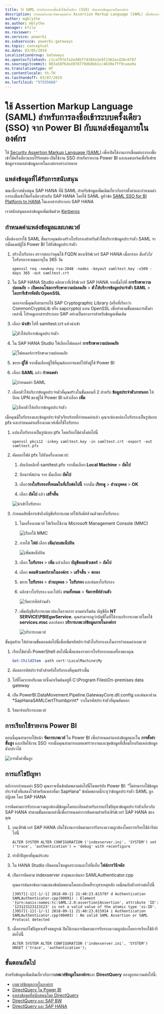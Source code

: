 ```yaml
---
title: ใช้ SAML สำหรับการลงชื่อเข้าใช้ครั้งเดียว (SSO) กับแหล่งข้อมูลภายในองค์กร
description: กำหนดค่าเกตเวย์ของคุณด้วย Assertion Markup Language (SAML) เมื่อต้องการเปิดใช้งานการลงชื่อเข้าระบบครั้งเดียว (SSO) จาก Power BI กับแหล่งข้อมูลภายในองค์กร
author: mgblythe
ms.author: mblythe
manager: kfile
ms.reviewer: ''
ms.service: powerbi
ms.subservice: powerbi-gateways
ms.topic: conceptual
ms.date: 03/05/2019
LocalizationGroup: Gateways
ms.openlocfilehash: c1ca797efa2e40bf74384a1e9f2362acd26c6f8f
ms.sourcegitcommit: 883a58f63e4978770db8bb1cc4630e7ff9caea9a
ms.translationtype: HT
ms.contentlocale: th-TH
ms.lasthandoff: 03/07/2019
ms.locfileid: "57555668"
---
```

# <a name="use-security-assertion-markup-language-saml-for-single-sign-on-sso-from-power-bi-to-on-premises-data-sources"></a>ใช้ Assertion Markup Language (SAML) สำหรับการลงชื่อเข้าระบบครั้งเดียว (SSO) จาก Power BI กับแหล่งข้อมูลภายในองค์กร

ใช้ [Security Assertion Markup Language (SAML)](https://www.onelogin.com/pages/saml) เพื่อเปิดใช้งานการเชื่อมต่อการลงชื่อเข้าใช้ครั้งเดียวแบบไร้ร้อยต่อ เปิดใช้งาน SSO สำหรับรายงาน Power BI และแดชบอร์ดเพื่อรีเฟรชข้อมูลจากแหล่งข้อมูลภายในองค์กรอย่างง่ายดาย

## <a name="supported-data-sources"></a>แหล่งข้อมูลที่ได้รับการสนับสนุน

ขณะนี้เราสนับสนุน SAP HANA ที่มี SAML สำหรับข้อมูลเพิ่มเติมเกี่ยวกับการตั้งค่าและกำหนดค่าการลงชื่อเข้าใช้ครั้งเดียวสำหรับ SAP HANA โดยใช้ SAML ดูหัวข้อ [SAML SSO for BI Platform to HANA](https://wiki.scn.sap.com/wiki/display/SAPHANA/SAML+SSO+for+BI+Platform+to+HANA) ในเอกสารประกอบ SAP HANA

เราสนับสนุนแหล่งข้อมูลเพิ่มเติมด้วย [Kerberos](service-gateway-sso-kerberos.md)

## <a name="configuring-the-gateway-and-data-source"></a>กำหนดค่าแหล่งข้อมูลและเกตเวย์

เมื่อต้องการใช้ SAML ขั้นแรกคุณต้องสร้างใบรับรองสำหรับตัวให้บริการข้อมูลประจำตัว SAML จากนั้นแมปผู้ใช้ Power BI ไปยังข้อมูลประจำตัว

1. สร้างใบรับรอง ตรวจสอบว่าคุณใช้ FQDN ของเซิร์ฟเวอร์ SAP HANA เมื่อกรอก *ชื่อทั่วไป* ใบรับรองจะหมดอายุใน 365 วัน

    ```
    openssl req -newkey rsa:2048 -nodes -keyout samltest.key -x509 -days 365 -out samltest.crt
    ```

1. ใน SAP HANA Studio คลิกขวาที่เซิร์ฟเวอร์ SAP HANA จากนั้นไปที่ **การรักษาความปลอดภัย** > **เปิดคอนโซลการรักษาความปลอดภัย** > **ตัวให้บริการข้อมูลประจำตัว SAML**  >  **ไลบรารีเข้ารหัสลับ OpenSSL**

    นอกจากนี้คุณยังสามารถใช้ SAP Cryptographic Library (หรือที่เรียกว่า CommonCryptoLib หรือ sapcrypto) แทน OpenSSL เพื่อทำตามขั้นตอนการตั้งค่าเหล่านี้ โปรดดูเอกสารประกอบ SAP อย่างเป็นทางการสำหรับข้อมูลเพิ่มเติม

1. เลือก **นำเข้า** ไปที่ samltest.crt แล้วนำเข้า

    ![ตัวให้บริการข้อมูลประจำตัว](media/service-gateway-sso-saml/identity-providers.png)

1. ใน SAP HANA Studio ให้เลือกโฟลเดอร์ **การรักษาความปลอดภัย**

    ![โฟลเดอร์การรักษาความปลอดภัย](media/service-gateway-sso-saml/security-folder.png)

1. ขยาย **ผู้ใช้** จากนั้นเลือกผู้ใช้ที่คุณต้องการแมปไปยังผู้ใช้ Power BI

1. เลือก **SAML** แล้ว **กำหนดค่า**

    ![กำหนดค่า SAML](media/service-gateway-sso-saml/configure-saml.png)

1. เลือกตัวให้บริการข้อมูลประจำตัวที่คุณสร้างในขั้นตอนที่ 2 สำหรับ **ข้อมูลประจำตัวภายนอก** ให้ป้อน UPN ของผู้ใช้ Power BI แล้วเลือก **เพิ่ม**

    ![เลือกตัวให้บริการข้อมูลประจำตัว](media/service-gateway-sso-saml/select-identity-provider.png)

เมื่อคุณมีใบรับรองและข้อมูลประจำตัวเรียบร้อยที่กำหนดค่าแล้ว คุณจะต้องแปลงใบรับรองเป็นรูปแบบ pfx และกำหนดค่าเครื่องเกตเวย์เพื่อใช้ใบรับรอง

1. แปลงใบรับรองเป็นรูปแบบ pfx โดยเรียกใช้คำสั่งต่อไปนี้

    ```
    openssl pkcs12 -inkey samltest.key -in samltest.crt -export -out samltest.pfx
    ```

1. คัดลอกไฟล์ pfx ไปยังเครื่องเกตเวย์:

    1. ดับเบิลคลิกที่ samltest.pfx จากนั้นเลือก **Local Machine** > **ถัดไป**

    1. ป้อนรหัสผ่าน จาก นั้นเลือก **ถัดไป**

    1. เลือก**วางใบรับรองทั้งหมดในที่เก็บต่อไปนี้** จากนั้น **เรียกดู** > **ส่วนบุคคล** > **OK**

    1. เลือก **ถัดไป** แล้ว **เสร็จสิ้น**

    ![นำเข้าใบรับรอง](media/service-gateway-sso-saml/import-certificate.png)

1. กำหนดสิทธิ์การเข้าถึงบัญชีบริการเกตเวย์ให้กับคีย์ส่วนตัวของใบรับรอง:

    1. ในเครื่องเกตเวย์ ให้เรียกใช้งาน Microsoft Management Console (MMC)

        ![เรียกใช้ MMC](media/service-gateway-sso-saml/run-mmc.png)

    1. ภายใต้ **ไฟล์** เลือก **เพิ่ม/ลบสแน็ปอิน**

        ![เพิ่มสแน็ปอิน](media/service-gateway-sso-saml/add-snap-in.png)

    1. เลือก **ใบรับรอง** > **เพิ่ม** แล้วเลือก **บัญชีคอมพิวเตอร์** > **ถัดไป**

    1. เลือก **คอมพิวเตอร์ภายในองค์กร** > **เสร็จสิ้น** > **ตกลง**

    1. ขยาย **ใบรับรอง** > **ส่วนบุคคล** > **ใบรับรอง** และค้นหาใบรับรอง

    1. คลิกขวาใบรับรอง และไปยัง **งานทั้งหมด** > **จัดการคีย์ส่วนตัว**

        ![จัดการคีย์ส่วนตัว](media/service-gateway-sso-saml/manage-private-keys.png)

    1. เพิ่มบัญชีบริการเกตเวย์ลงในรายการ ตามค่าเริ่มต้น บัญชีคือ **NT SERVICE\PBIEgwService.** คุณสามารถดูว่าบัญชีใดที่ใช้งานบริการเกตเวย์โดยใช้ **services.msc** และค้นหา **บริการเกตเวย์ข้อมูลภายในองค์กร**

        ![บริการเกตเวย์](media/service-gateway-sso-saml/gateway-service.png)

ขั้นสุดท้าย ให้ทำตามขั้นตอนต่อไปนี้เพื่อเพิ่มรหัสประจำตัวใบรับรองลงในการกำหนดค่าเกตเวย์

1. เรียกใช้คำสั่ง PowerShell ต่อไปนี้เพื่อแสดงรายการใบรับรองบนเครื่องของคุณ

    ```powershell
    Get-ChildItem -path cert:\LocalMachine\My
    ```
1. คัดลอกรหัสประจำตัวสำหรับใบรับรองที่คุณสร้างขึ้น

1. ไปที่ไดเรกทอรีเกตเวย์ซึ่งค่าเริ่มต้นอยู่ที่ C:\Program Files\On-premises data gateway

1. เปิด PowerBI.DataMovement.Pipeline.GatewayCore.dll.config และค้นหาส่วน \*SapHanaSAMLCertThumbprint\* วางในรหัสประจำตัวที่คุณคัดลอก

1. รีสตาร์ทบริการเกตเวย์

## <a name="running-a-power-bi-report"></a>การเรียกใช้รายงาน Power BI

ตอนนี้คุณสามารถใช้หน้า **จัดการเกตเวย์** ใน Power BI เพื่อกำหนดค่าแหล่งข้อมูลและใน **การตั้งค่าขั้นสูง** และเปิดใช้งาน SSO จากนั้นคุณสามารถเผยแพร่รายงานและชุดข้อมูลที่เชื่อมโยงกับแหล่งข้อมูลดังกล่าวได้

![การตั้งค่าขั้นสูง](media/service-gateway-sso-saml/advanced-settings.png)

## <a name="troubleshooting"></a>การแก้ไขปัญหา

หลังจากกำหนดค่า SSO คุณอาจเห็นข้อผิดพลาดต่อไปนี้ในพอร์ทัล Power BI: “ไม่สามารถใช้ข้อมูลประจำตัวที่แสดงไว้สำหรับแหล่งที่มา SapHana” ข้อผิดพลาดนี้ระบุว่าข้อมูลประจำตัว SAML ถูกปฏิเสธ โดย SAP HANA

การติดตามการรับรองความถูกต้องมีข้อมูลโดยละเอียดสำหรับการแก้ไขปัญหาข้อมูลประจำตัวเกี่ยวกับ SAP HANA ทำตามขั้นตอนเหล่านี้เพื่อกำหนดค่าการติดตามสำหรับเซิร์ฟเวอร์ SAP HANA ของคุณ

1. บนเซิร์ฟเวอร์ SAP HANA เปิดใช้งานการติดตามการรับรองความถูกต้องโดยการเรียกใช้คิวรีต่อไปนี้

    ```
    ALTER SYSTEM ALTER CONFIGURATION ('indexserver.ini', 'SYSTEM') set ('trace', 'authentication') = 'debug' with reconfigure 
    ```

1. ทำซ้ำปัญหาที่คุณประสบ

1. ใน HANA Studio เปิดคอนโซลดูแลระบบและไปที่แท็บ **ไฟล์การวินิจฉัย**

1. เปิดการติดตาม indexserver ล่าสุดและค้นหา SAMLAuthenticator.cpp

    คุณควรค้นหาข้อความแสดงข้อผิดพลาดโดยละเอียดที่ระบุสาเหตุหลัก เหมือนกับตัวอย่างต่อไปนี้

    ```
    [3957]{-1}[-1/-1] 2018-09-11 21:40:23.815797 d Authentication   SAMLAuthenticator.cpp(00091) : Element '{urn:oasis:names:tc:SAML:2.0:assertion}Assertion', attribute 'ID': '123123123123123' is not a valid value of the atomic type 'xs:ID'.
    [3957]{-1}[-1/-1] 2018-09-11 21:40:23.815914 i Authentication   SAMLAuthenticator.cpp(00403) : No valid SAML Assertion or SAML Protocol detected
    ```

1. เมื่อการแก้ไขปัญหาเสร็จสมบูรณ์ ปิดใช้งานการติดตามการรับรองความถูกต้องโดยการเรียกใช้คิวรีต่อไปนี้

    ```
    ALTER SYSTEM ALTER CONFIGURATION ('indexserver.ini', 'SYSTEM') UNSET ('trace', 'authentication');
    ```

## <a name="next-steps"></a>ขั้นตอนถัดไป

สำหรับข้อมูลเพิ่มเติมเกี่ยวกับการ**เกตเวย์ข้อมูลในองค์กร**และ **DirectQuery** ลองดูบทความต่อไปนี้:

* [เกตเวย์ข้อมูลภายในองค์กร](service-gateway-onprem.md)
* [DirectQuery ใน Power BI](desktop-directquery-about.md)
* [แหล่งข้อมูลที่สนับสนุนโดย DirectQuery](desktop-directquery-data-sources.md)
* [DirectQuery และ SAP BW](desktop-directquery-sap-bw.md)
* [DirectQuery และ SAP HANA](desktop-directquery-sap-hana.md)
